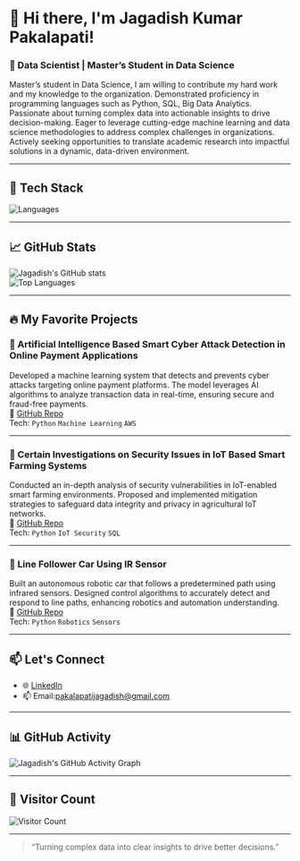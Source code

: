 # 👋 Hi there, I'm Jagadish Kumar Pakalapati!

### 🚀 Data Scientist | Master’s Student in Data Science  
Master’s student in Data Science, I am willing to contribute my hard work and my knowledge to the organization. Demonstrated proficiency in programming languages such as Python, SQL, Big Data Analytics. Passionate about turning complex data into actionable insights to drive decision-making. Eager to leverage cutting-edge machine learning and data science methodologies to address complex challenges in organizations. Actively seeking opportunities to translate academic research into impactful solutions in a dynamic, data-driven environment.

---

## 🧰 Tech Stack
![Languages](https://skillicons.dev/icons?i=python,sql,tableau,aws,pandas)

---

## 📈 GitHub Stats

![Jagadish's GitHub stats](https://github-readme-stats.vercel.app/api?username=Jagadish3008&show_icons=true&theme=tokyonight&hide=prs)  
![Top Languages](https://github-readme-stats.vercel.app/api/top-langs/?username=Jagadish3008&layout=compact&theme=tokyonight)

---

## 🔥 My Favorite Projects

### 📌 Artificial Intelligence Based Smart Cyber Attack Detection in Online Payment Applications  
Developed a machine learning system that detects and prevents cyber attacks targeting online payment platforms. The model leverages AI algorithms to analyze transaction data in real-time, ensuring secure and fraud-free payments.  
🔗 [GitHub Repo](https://github.com/Jagadish3008/ai-cyber-attack-detection)  
Tech: `Python` `Machine Learning` `AWS`

---

### 📌 Certain Investigations on Security Issues in IoT Based Smart Farming Systems  
Conducted an in-depth analysis of security vulnerabilities in IoT-enabled smart farming environments. Proposed and implemented mitigation strategies to safeguard data integrity and privacy in agricultural IoT networks.  
🔗 [GitHub Repo](https://github.com/Jagadish3008/iot-smart-farming-security)  
Tech: `Python` `IoT Security` `SQL`

---

### 📌 Line Follower Car Using IR Sensor  
Built an autonomous robotic car that follows a predetermined path using infrared sensors. Designed control algorithms to accurately detect and respond to line paths, enhancing robotics and automation understanding.  
🔗 [GitHub Repo](https://github.com/Jagadish3008/line-follower-car)  
Tech: `Python` `Robotics` `Sensors`

---

## 📫 Let's Connect

- 🌐 [LinkedIn]([https://linkedin.com/in/jagadis](https://www.linkedin.com/in/jagadish-kumar-pakalapati-879b24357))  
- 📫 Email:pakalapatijagadish@gmail.com  

---

## 📊 GitHub Activity

![Jagadish's GitHub Activity Graph](https://activity-graph.herokuapp.com/graph?username=Jagadish3008&theme=react-dark&area=true)

---

## 🎉 Visitor Count

![Visitor Count](https://profile-counter.glitch.me/Jagadish3008/count.svg)

---

> “Turning complex data into clear insights to drive better decisions.”

